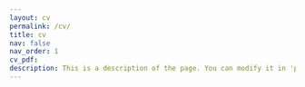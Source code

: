```yaml
---
layout: cv
permalink: /cv/
title: cv
nav: false
nav_order: 1
cv_pdf:
description: This is a description of the page. You can modify it in 'pages/_cv.md'. You can also change or remove the top pdf download button.
---
```

